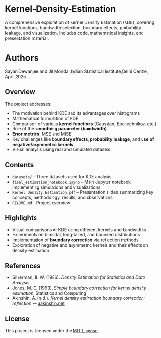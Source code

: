 # Kernel-Density-Estimation
A comprehensive exploration of Kernel Density Estimation (KDE), covering kernel functions, bandwidth selection, boundary effects, probability leakage, and visualization. Includes code, mathematical insights, and presentation material.

# Authors 
Sayan Dewanjee and Jit Mondal,Indian Statistical Institute,Delhi Centre, April,2025

##  Overview

The project addresses:

- The motivation behind KDE and its advantages over histograms  
- Mathematical formulation of KDE  
- Comparison of various **kernel functions** (Gaussian, Epanechnikov, etc.)  
- Role of the **smoothing parameter (bandwidth)**  
- **Error metrics**: MSE and MISE  
- Key challenges like **boundary effects**, **probability leakage**, and **use of negative/asymmetric kernels**  
- Visual analysis using real and simulated datasets  

##  Contents

- `datasets/` – Three datasets used for KDE analysis  
- `final_estimation_notebook.ipynb` – Main Jupyter notebook implementing simulations and visualizations  
- `Kernel Density Estimation.pdf` – Presentation slides summarizing key concepts, methodology, results, and observations  
- `README.md` – Project overview  

##  Highlights

- Visual comparisons of KDE using different kernels and bandwidths  
- Experiments on bimodal, long-tailed, and bounded distributions  
- Implementation of **boundary correction** via reflection methods  
- Exploration of negative and asymmetric kernels and their effects on density estimation

##  References

- Silverman, B. W. (1986). *Density Estimation for Statistics and Data Analysis*  
- Jones, M. C. (1993). *Simple boundary correction for kernel density estimation*, Statistics and Computing  
- Akinshin, A. (n.d.). *Kernel density estimation boundary correction: reflection* — [aakinshin.net](https://aakinshin.net/posts/kde-bc-reflection/)

##  License

This project is licensed under the [MIT License](LICENSE).

